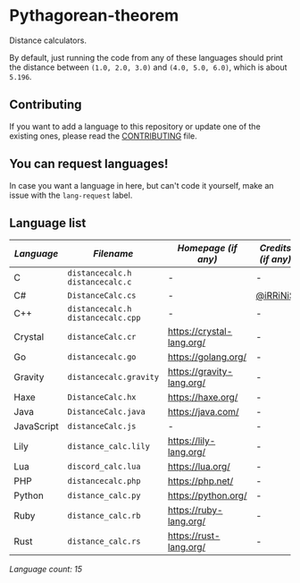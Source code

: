 # Pythagorean-theorem
Distance calculators.

By default, just running the code from any of these languages should print the distance between `(1.0, 2.0, 3.0)` and `(4.0, 5.0, 6.0)`, which is about `5.196`.

## Contributing
If you want to add a language to this repository or update one of the existing ones, please read the [CONTRIBUTING](CONTRIBUTING.md) file.

## You can request languages!
In case you want a language in here, but can't code it yourself, make an issue with the `lang-request` label.

## Language list

| *Language* | *Filename* | *Homepage (if any)* | *Credits (if any)* |
|----------|----------|----------|----------|
| C | `distancecalc.h` `distancecalc.c` | - | - |
| C# | `DistanceCalc.cs` | - | [@iRRiNiS](https://github.com/iRRiNiS) |
| C++ | `distancecalc.h` `distancecalc.cpp` | - | - |
| Crystal | `distanceCalc.cr` | https://crystal-lang.org/ | - |
| Go | `distancecalc.go` | https://golang.org/ | - |
| Gravity | `distancecalc.gravity` | https://gravity-lang.org/ | - |
| Haxe | `DistanceCalc.hx` | https://haxe.org/ | - |
| Java | `DistanceCalc.java` | https://java.com/ | - |
| JavaScript | `distanceCalc.js` | - | - |
| Lily | `distance_calc.lily` | https://lily-lang.org/ | - |
| Lua | `discord_calc.lua` | https://lua.org/ | - |
| PHP | `distancecalc.php` | https://php.net/ | - |
| Python | `distance_calc.py` | https://python.org/ | - |
| Ruby | `distance_calc.rb` | https://ruby-lang.org/ | - |
| Rust | `distance_calc.rs` | https://rust-lang.org/ | - |

*Language count: 15*
